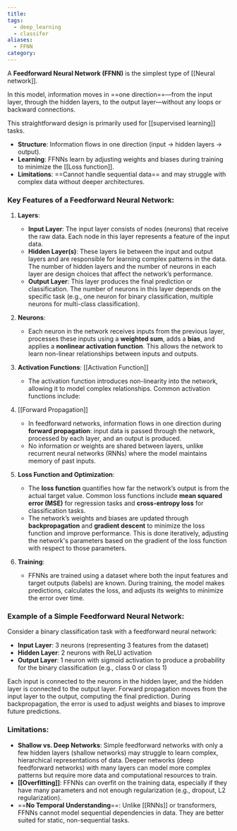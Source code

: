 ```yaml
---
title: 
tags:
  - deep_learning
  - classifer
aliases:
  - FFNN
category:
---
```

A **Feedforward Neural Network (FFNN)** is the simplest type of [[Neural network]].

In this model, information moves in ==one direction==—from the input layer, through the hidden layers, to the output layer—without any loops or backward connections. 

This straightforward design is primarily used for [[supervised learning]] tasks.

- **Structure**: Information flows in one direction (input → hidden layers → output).
- **Learning**: FFNNs learn by adjusting weights and biases during training to minimize the [[Loss function]].
- **Limitations**: ==Cannot handle sequential data== and may struggle with complex data without deeper architectures.

### Key Features of a Feedforward Neural Network:
1. **Layers**:
   - **Input Layer**: The input layer consists of nodes (neurons) that receive the raw data. Each node in this layer represents a feature of the input data.
   - **Hidden Layer(s)**: These layers lie between the input and output layers and are responsible for learning complex patterns in the data. The number of hidden layers and the number of neurons in each layer are design choices that affect the network’s performance.
   - **Output Layer**: This layer produces the final prediction or classification. The number of neurons in this layer depends on the specific task (e.g., one neuron for binary classification, multiple neurons for multi-class classification).

2. **Neurons**:
   - Each neuron in the network receives inputs from the previous layer, processes these inputs using a **weighted sum**, adds a **bias**, and applies a **nonlinear activation function**. This allows the network to learn non-linear relationships between inputs and outputs.

3. **Activation Functions**: [[Activation Function]]
   - The activation function introduces non-linearity into the network, allowing it to model complex relationships. Common activation functions include:


1. [[Forward Propagation]]
   - In feedforward networks, information flows in one direction during **forward propagation**: input data is passed through the network, processed by each layer, and an output is produced.
   - No information or weights are shared between layers, unlike recurrent neural networks (RNNs) where the model maintains memory of past inputs.

2. **Loss Function and Optimization**:
   - The **loss function** quantifies how far the network’s output is from the actual target value. Common loss functions include **mean squared error (MSE)** for regression tasks and **cross-entropy loss** for classification tasks.
   - The network’s weights and biases are updated through **backpropagation** and **gradient descent** to minimize the loss function and improve performance. This is done iteratively, adjusting the network's parameters based on the gradient of the loss function with respect to those parameters.

3. **Training**:
   - FFNNs are trained using a dataset where both the input features and target outputs (labels) are known. During training, the model makes predictions, calculates the loss, and adjusts its weights to minimize the error over time.

### Example of a Simple Feedforward Neural Network:
Consider a binary classification task with a feedforward neural network:
- **Input Layer**: 3 neurons (representing 3 features from the dataset)
- **Hidden Layer**: 2 neurons with ReLU activation
- **Output Layer**: 1 neuron with sigmoid activation to produce a probability for the binary classification (e.g., class 0 or class 1)

Each input is connected to the neurons in the hidden layer, and the hidden layer is connected to the output layer. Forward propagation moves from the input layer to the output, computing the final prediction. During backpropagation, the error is used to adjust weights and biases to improve future predictions.
### Limitations:
- **Shallow vs. Deep Networks**: Simple feedforward networks with only a few hidden layers (shallow networks) may struggle to learn complex, hierarchical representations of data. Deeper networks (deep feedforward networks) with many layers can model more complex patterns but require more data and computational resources to train.
- **[[Overfitting]]**: FFNNs can overfit on the training data, especially if they have many parameters and not enough regularization (e.g., dropout, L2 regularization).
- ==**No Temporal Understanding**==: Unlike [[RNNs]] or transformers, FFNNs cannot model sequential dependencies in data. They are better suited for static, non-sequential tasks.



